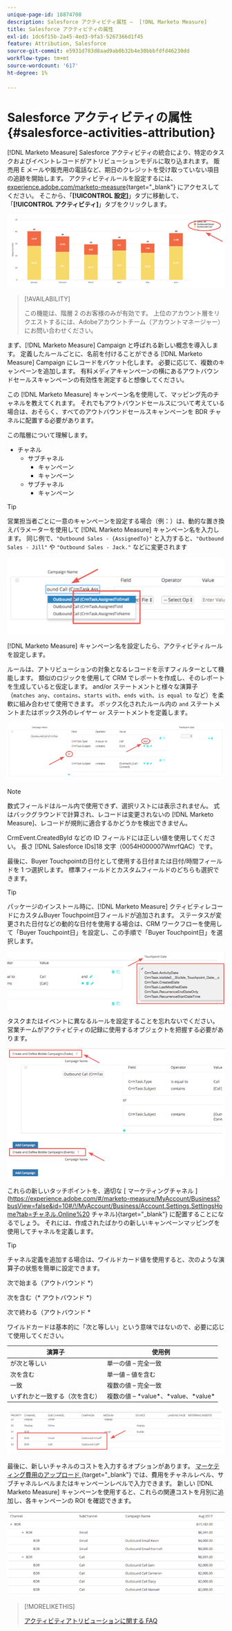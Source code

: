 ```yaml
---
unique-page-id: 18874708
description: Salesforce アクティビティ属性 –  [!DNL Marketo Measure]
title: Salesforce アクティビティの属性
exl-id: 1dc6f15b-2a45-4ed3-9fa3-5267366d1f45
feature: Attribution, Salesforce
source-git-commit: e5931d783d8aad9ab0b32b4e30bbbfdfd46230dd
workflow-type: tm+mt
source-wordcount: '617'
ht-degree: 1%

---
```


# Salesforce アクティビティの属性 {#salesforce-activities-attribution}

[!DNL Marketo Measure] Salesforce アクティビティの統合により、特定のタスクおよびイベントレコードがアトリビューションモデルに取り込まれます。 販売用 E メールや販売用の電話など、期日のクレジットを受け取っていない項目の追跡を開始します。 アクティビティルールを設定するには、[experience.adobe.com/marketo-measure](https://experience.adobe.com/marketo-measure?lang=ja){target="_blank"} にアクセスしてください。 そこから、「**[!UICONTROL 設定]**」タブに移動して、「**[!UICONTROL アクティビティ]**」タブをクリックします。

![](assets/1.png)

>[!AVAILABILITY]
>
>この機能は、階層 2 のお客様のみが有効です。 上位のアカウント層をリクエストするには、Adobeアカウントチーム（アカウントマネージャー）にお問い合わせください。

まず、[!DNL Marketo Measure] Campaign と呼ばれる新しい概念を導入します。 定義したルールごとに、名前を付けることができる [!DNL Marketo Measure] Campaign にレコードをバケット化します。 必要に応じて、複数のキャンペーンを追加します。 有料メディアキャンペーンの横にあるアウトバウンドセールスキャンペーンの有効性を測定すると想像してください。

この [!DNL Marketo Measure] キャンペーン名を使用して、マッピング先のチャネルを教えてくれます。 それでもアウトバウンドセールスについて考えている場合は、おそらく、すべてのアウトバウンドセールスキャンペーンを BDR チャネルに配置する必要があります。

この階層について理解します。

* チャネル
   * サブチャネル
      * キャンペーン
      * キャンペーン
   * サブチャネル
      * キャンペーン

>[!TIP]
>
>営業担当者ごとに一意のキャンペーンを設定する場合（例：）は、動的な置き換えパラメーターを使用して [!DNL Marketo Measure] キャンペーン名を入力します。 同じ例で、`"Outbound Sales - {AssignedTo}"` と入力すると、`"Outbound Sales - Jill"` や `"Outbound Sales - Jack."` などに変更されます

![](assets/2.png)

[!DNL Marketo Measure] キャンペーン名を設定したら、アクティビティルールを設定します。

ルールは、アトリビューションの対象となるレコードを示すフィルターとして機能します。 類似のロジックを使用して CRM でレポートを作成し、そのレポートを生成していると仮定します。 and/or ステートメントと様々な演算子（`matches any`、`contains`、`starts with`、`ends with`、`is equal to` など）を柔軟に組み合わせて使用できます。 ボックス化されたルール内の `and` ステートメントまたはボックス外のレイヤー `or` ステートメントを定義します。

![](assets/3.png)

>[!NOTE]
>
>数式フィールドはルール内で使用できず、選択リストには表示されません。 式はバックグラウンドで計算され、レコードは変更されないの [!DNL Marketo Measure]、レコードが規則に適合するかどうかを検出できません。
>
>CrmEvent.CreatedById などの ID フィールドには正しい値を使用してください。 長さ [!DNL Salesforce IDs]18 文字（0054H000007WmrfQAC）です。

最後に、Buyer Touchpointの日付として使用する日付または日付/時間フィールドを 1 つ選択します。 標準フィールドとカスタムフィールドのどちらも選択できます。

>[!TIP]
>
>パッケージのインストール時に、[!DNL Marketo Measure] クティビティレコードにカスタムBuyer Touchpoint日フィールドが追加されます。 ステータスが変更された日付などの動的な日付を使用する場合は、CRM ワークフローを使用して「Buyer Touchpoint日」を設定し、この手順で「Buyer Touchpoint日」を選択します。

![](assets/4.png)

タスクまたはイベントに異なるルールを設定することを忘れないでください。 営業チームがアクティビティの記録に使用するオブジェクトを把握する必要があります。

![](assets/5.png)

これらの新しいタッチポイントを、適切な [&#x200B; マーケティングチャネル &#x200B;](https://experience.adobe.com/#/marketo-measure/MyAccount/Business?busView=false&id=10#/!/MyAccount/Business/Account.Settings.SettingsHome?tab=チャネル.Online%20 チャネル){target="_blank"} に配置することになるでしょう。 それには、作成されたばかりの新しいキャンペーンマッピングを使用してチャネルを定義します。

>[!TIP]
>
>チャネル定義を追加する場合は、ワイルドカード値を使用すると、次のような演算子の状態を簡単に設定できます。
>
>次で始まる（アウトバウンド &#42;）
>
>次を含む（&#42; アウトバウンド &#42;）
>
>次で終わる（アウトバウンド &#42;
>
>ワイルドカードは基本的に「次と等しい」という意味ではないので、必要に応じて使用してください。

| **演算子** | **使用例** |
|---|---|
| が次と等しい | 単一の値 – 完全一致 |
| 次を含む | 単一値 – 値を含む |
| 一致 | 複数の値 – 完全一致 |
| いずれかと一致する（次を含む） | 複数の値 – &#42;value&#42;、&#42;value、&#42;value&#42; |

![](assets/6.png)

最後に、新しいチャネルのコストを入力するオプションがあります。 [&#x200B; マーケティング費用のアップロード &#x200B;](https://experience.adobe.com/#/marketo-measure/MyAccount/Business?busView=false&id=10#/!/MyAccount/Business/Account.Settings.SettingsHome?tab=Reporting.Marketing%20Spend){target="_blank"} では、費用をチャネルレベル、サブチャネルレベルまたはキャンペーンレベルで入力できます。 新しい [!DNL Marketo Measure] キャンペーンを使用すると、これらの関連コストを月別に追加し、各キャンペーンの ROI を確認できます。

![](assets/7.png)

>[!MORELIKETHIS]
>
>[&#x200B; アクティビティアトリビューションに関する FAQ](/help/advanced-marketo-measure-features/activities-attribution/activities-attribution-faq.md)
